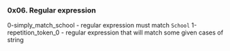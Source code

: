 ### 0x06. Regular expression

0-simply_match_school - regular expression must match `School`
1-repetition_token_0 - regular expression that will match some given cases of string
